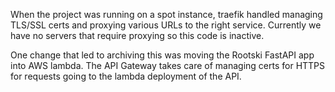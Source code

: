 When the project was running on a spot instance, traefik handled managing TLS/SSL certs
and proxying various URLs to the right service. Currently we have no servers that
require proxying so this code is inactive.

One change that led to archiving this was moving the Rootski FastAPI app into
AWS lambda. The API Gateway takes care of managing certs for HTTPS for requests
going to the lambda deployment of the API.